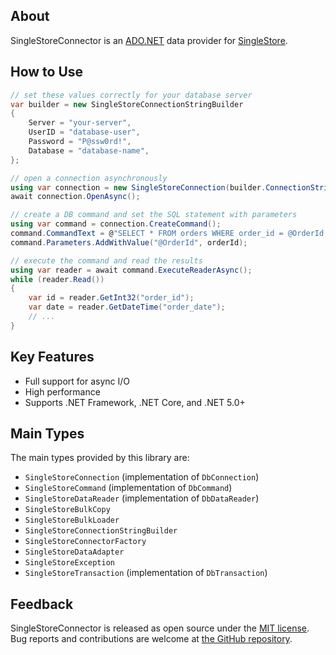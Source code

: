 ## About

SingleStoreConnector is an [ADO.NET](https://docs.microsoft.com/en-us/dotnet/framework/data/adonet/) data provider for [SingleStore](https://www.singlestore.com/).

## How to Use

```csharp
// set these values correctly for your database server
var builder = new SingleStoreConnectionStringBuilder
{
	Server = "your-server",
	UserID = "database-user",
	Password = "P@ssw0rd!",
	Database = "database-name",
};

// open a connection asynchronously
using var connection = new SingleStoreConnection(builder.ConnectionString);
await connection.OpenAsync();

// create a DB command and set the SQL statement with parameters
using var command = connection.CreateCommand();
command.CommandText = @"SELECT * FROM orders WHERE order_id = @OrderId;";
command.Parameters.AddWithValue("@OrderId", orderId);

// execute the command and read the results
using var reader = await command.ExecuteReaderAsync();
while (reader.Read())
{
	var id = reader.GetInt32("order_id");
	var date = reader.GetDateTime("order_date");
	// ...
}
```

## Key Features

* Full support for async I/O
* High performance
* Supports .NET Framework, .NET Core, and .NET 5.0+

## Main Types

The main types provided by this library are:

* `SingleStoreConnection` (implementation of `DbConnection`)
* `SingleStoreCommand` (implementation of `DbCommand`)
* `SingleStoreDataReader` (implementation of `DbDataReader`)
* `SingleStoreBulkCopy`
* `SingleStoreBulkLoader`
* `SingleStoreConnectionStringBuilder`
* `SingleStoreConnectorFactory`
* `SingleStoreDataAdapter`
* `SingleStoreException`
* `SingleStoreTransaction` (implementation of `DbTransaction`)

## Feedback

SingleStoreConnector is released as open source under the [MIT license](https://github.com/memsql/SingleStoreNETConnector/blob/master/LICENSE). Bug reports and contributions are welcome at [the GitHub repository](https://github.com/memsql/SingleStoreNETConnector/).
